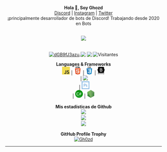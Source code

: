<p align='center'>
  <b>Hola 👋, Soy Ghozd </b><br>
  <a href="https://discord.io/chocomara">Discord</a> |
  <a href="https://www.instagram.com/ghozd_/">Instagram</a> |
  <a href="https://twitter.com/Ghozd_">Twitter</a> <br>
<a>¡principalmente desarrollador de bots de Discord! Trabajando desde 2020 en Bots </a>
</p>
 
<p align="center"><br>
  <a href="https://github.com/Gh0zd/">
    <img src="https://lanyard.cnrad.dev/api/691072980100317194"/>
     </a>
</p>

<p align="center"><br>
<a href="https://discord.gg/dGB9fJ3azu" target="blank"><img align="center" src="https://img.shields.io/discord/710234245376770098?color=%237289da&label=Discord&logo=discord&logoColor=%23ffffff" alt="dGB9fJ3azu" /> </a> <a href="https://instagram.com/ghozd_" target="blank"><img align="center" src="https://img.shields.io/badge/-Instagram-5851DB?style=flat-square&labelColor=5851DB&logo=instagram&logoColor=white&link=https://instagram.com/ghozd_" /></a> <a href="https://twitter.com/Ghozd_" target="blank"><img align="center" src="https://img.shields.io/badge/-Twitter-1da1f2?style=flat-square&labelColor=1da1f2&logo=twitter&logoColor=white&link=https://twitter.com/Ghozd_"  /></a> <a target="blank"><img align="center" src="https://visitor-badge.laobi.icu/badge?page_id=Gh0zd" alt="Visitantes" /></a>

<p align="center">
	<b>Languages & Frameworks</b>
	<br>
	<code><img height="25" src="https://raw.githubusercontent.com/github/explore/80688e429a7d4ef2fca1e82350fe8e3517d3494d/topics/javascript/javascript.png"></code>&nbsp;|
	<code><img height="25" src="https://raw.githubusercontent.com/github/explore/80688e429a7d4ef2fca1e82350fe8e3517d3494d/topics/html/html.png"></code>&nbsp;|
	<code><img height="25" src="https://raw.githubusercontent.com/github/explore/80688e429a7d4ef2fca1e82350fe8e3517d3494d/topics/css/css.png"></code>&nbsp;|
	<code><img height="25" src="https://raw.githubusercontent.com/devicons/devicon/master/icons/bootstrap/bootstrap-plain-wordmark.svg">
</code>&nbsp;|
	<code><img height="25" src="https://www.vectorlogo.zone/logos/heroku/heroku-icon.svg">
</code>&nbsp;|
<code><img height="25" src="https://raw.githubusercontent.com/devicons/devicon/master/icons/photoshop/photoshop-line.svg">
</code>&nbsp;|
	<code><img height="25" src="https://raw.githubusercontent.com/github/explore/80688e429a7d4ef2fca1e82350fe8e3517d3494d/topics/csharp/csharp.png"></code>&nbsp;|
	<code><img height="25" src="https://raw.githubusercontent.com/github/explore/80688e429a7d4ef2fca1e82350fe8e3517d3494d/topics/nodejs/nodejs.png"></code>&nbsp;
	<br><br>
	<b>Mis estadísticas de Github</b><br>
    	<img src="https://github-readme-streak-stats.herokuapp.com/?user=Gh0zd&theme=dark&hide_border=true">
	<br>
	<img src="https://github-readme-stats.vercel.app/api?username=Gh0zd&include_all_commits=true&show_icons=true&hide_border=true&hide_title=true&count_private=true&theme=dark">
	<br>
	<img src="https://github-readme-stats.vercel.app/api/top-langs/?username=Gh0zd&layout=compact&count_private=true&langs_count=8&hide_border=true&theme=dark">
</p>
<p align="center">
<b>GitHub Profile Trophy</b>
	<br>
 <a href="https://github.com/ryo-ma/github-profile-trophy"><img src="https://github-profile-trophy.vercel.app/?username=Gh0zd&theme=discord" alt="Gh0zd" /></a> 
</p>


---------------------------------------------------------  

